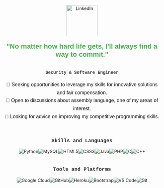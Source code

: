 <div align="center">
  <!-- LinkedIn badge with smaller, consistent button style -->
  <a href="https://www.linkedin.com/in/tajaejohnson/">
    <img alt="LinkedIn" width="100px" src="https://img.shields.io/badge/LinkedIn-0077B5?style=for-the-badge&logo=linkedin&logoColor=white" />
  </a>
</div>

<!-- Optimized quote with cleaner styling -->
<div align="center" style="font-family: Arial, sans-serif; color: #4CAF50; font-size: 22px; font-weight: bold; margin-top: 20px;">
  "No matter how hard life gets, I'll always find a way to commit."
</div>

<br>

<!-- Professional title section -->
<h4 align="center" style="font-family: 'Courier New', monospace; color: #333;">
  Security & Software Engineer
</h4>

<!-- Quick info section -->
<div align="center" style="font-family: Arial, sans-serif; font-size: 16px; line-height: 1.6;">
  <ol style="list-style-type: none; padding: 0; ">
    <li>💼 Seeking opportunities to leverage my skills for innovative solutions and fair compensation.</li>
    <li>💬 Open to discussions about assembly language, one of my areas of interest.</li>
    <li>🤔 Looking for advice on improving my competitive programming skills.</li>
  </ol>
</div>

<br>

<!-- Skills and languages section -->
<h3 align="center" style="font-family: 'Courier New', monospace; color: #333;">
  <b>Skills and Languages</b>
</h3>

<div align="center" style="display: flex; flex-wrap: wrap; justify-content: center;">
  <!-- Streamlined language and skills badges with clearer layout -->
  <img src="https://img.shields.io/badge/Python-3776AB?style=flat-square&logo=python&logoColor=white" alt="Python" />
  <img src="https://img.shields.io/badge/MySQL-4479A1?style=flat-square&logo=mysql&logoColor=white" alt="MySQL" />
  <img src="https://img.shields.io/badge/HTML5-E34F26?style=flat-square&logo=html5&logoColor=white" alt="HTML5" />
  <img src="https://img.shields.io/badge/CSS3-1572B6?style=flat-square&logo=css3&logoColor=white" alt="CSS3" />
  <img src="https://img.shields.io/badge/Java-013243?style=flat-square&logo=java&logoColor=white" alt="Java" />
  <img src="https://img.shields.io/badge/PHP-777BB4?style=flat-square&logo=php&logoColor=white" alt="PHP" />
  <img src="https://img.shields.io/badge/C-27338e?style=flat-square&logo=c&logoColor=white" alt="C" />
  <img src="https://img.shields.io/badge/C++-00599C?style=flat-square&logo=c%2B%2B&logoColor=white" alt="C++" />
</div>

<br>

<!-- Tools and Platforms section -->
<h3 align="center" style="font-family: 'Courier New', monospace; color: #333;">
  <b>Tools and Platforms</b>
</h3>

<div align="center" style="display: flex; flex-wrap: wrap; justify-content: center;">
  <!-- Streamlined tools section with optimized icon size -->
  <img src="https://img.shields.io/badge/Google_Cloud-4285F4?style=flat-square&logo=google-cloud&logoColor=white" alt="Google Cloud" />
  <img src="https://img.shields.io/badge/GitHub-181717?style=flat-square&logo=github&logoColor=white" alt="GitHub" />
  <img src="https://img.shields.io/badge/Heroku-430098?style=flat-square&logo=heroku&logoColor=white" alt="Heroku" />
  <img src="https://img.shields.io/badge/Bootstrap-7952B3?style=flat-square&logo=bootstrap&logoColor=white" alt="Bootstrap" />
  <img src="https://img.shields.io/badge/Visual_Studio_Code-007ACC?style=flat-square&logo=visual-studio-code&logoColor=white" alt="VS Code" />
  <img src="https://img.shields.io/badge/Git-F05032?style=flat-square&logo=git&logoColor=white" alt="Git" />
</div>

<br>



